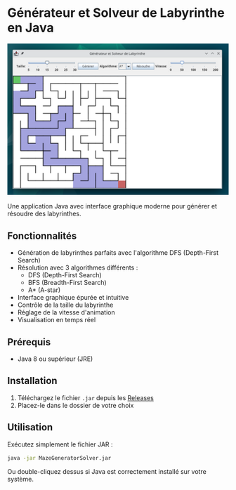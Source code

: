 # Générateur et Solveur de Labyrinthe en Java

![Capture d'écran du labyrinthe](screenshot.png)

Une application Java avec interface graphique moderne pour générer et résoudre des labyrinthes.

## Fonctionnalités

- Génération de labyrinthes parfaits avec l'algorithme DFS (Depth-First Search)
- Résolution avec 3 algorithmes différents :
  - DFS (Depth-First Search)
  - BFS (Breadth-First Search)
  - A* (A-star)
- Interface graphique épurée et intuitive
- Contrôle de la taille du labyrinthe
- Réglage de la vitesse d'animation
- Visualisation en temps réel

## Prérequis

- Java 8 ou supérieur (JRE)

## Installation

1. Téléchargez le fichier `.jar` depuis les [Releases](https://github.com/vuycharles/labyrinthe/releases)
2. Placez-le dans le dossier de votre choix

## Utilisation

Exécutez simplement le fichier JAR :

```bash
java -jar MazeGeneratorSolver.jar
```
Ou double-cliquez dessus si Java est correctement installé sur votre système.
